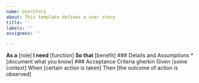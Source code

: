 ```yaml
---
name: UserStory
about: This template defines a user story
title: ''
labels: ''
assignees: ''

---
```


**As a** [role]
    **I need** [function]
    **So that** [benefit]
    ### Details and Assumptions
        * [document what you know]
    ### Acceptance Criteria
        gherkin
        Given [some context]
        When [certain action is taken]
        Then [the outcome of action is observed]
